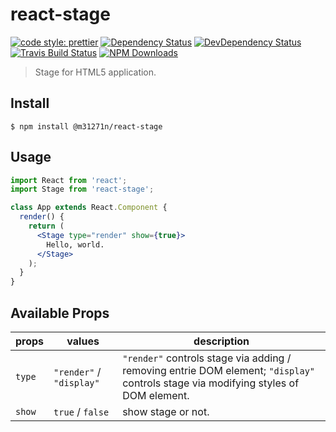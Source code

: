 # react-stage

[![code style: prettier](https://img.shields.io/badge/code_style-prettier-ff69b4.svg)](https://github.com/prettier/prettier)
[![Dependency Status](https://img.shields.io/david/m31271n/react-stage.svg)](#)
[![DevDependency Status](https://img.shields.io/david/m31271n/react-stage.svg)](#)
[![Travis Build Status](https://img.shields.io/travis/m31271n/react-stage.svg)](#)
[![NPM Downloads](https://img.shields.io/npm/dm/@m31271n/react-stage.svg)](#)

> Stage for HTML5 application.

## Install

```
$ npm install @m31271n/react-stage
```

## Usage

```jsx
import React from 'react';
import Stage from 'react-stage';

class App extends React.Component {
  render() {
    return (
      <Stage type="render" show={true}>
        Hello, world.
      </Stage>
    );
  }
}
```

## Available Props

| props  | values                   | description                                                                                                                         |
| ------ | ------------------------ | ----------------------------------------------------------------------------------------------------------------------------------- |
| `type` | `"render"` / `"display"` | `"render"` controls stage via adding / removing entrie DOM element; `"display"` controls stage via modifying styles of DOM element. |
| `show` | `true` / `false`         | show stage or not.                                                                                                                  |
